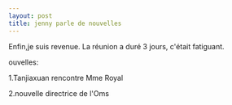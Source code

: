 ```yaml
---
layout: post
title: jenny parle de nouvelles
---
```


Enfin,je suis revenue. La réunion a duré 3 jours, c'était fatiguant.

ouvelles:

1.Tanjiaxuan rencontre Mme Royal

2.nouvelle directrice de l'Oms
